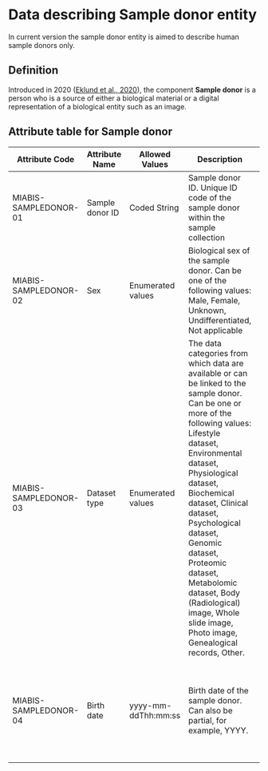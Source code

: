 # Data describing Sample donor entity
In current version the sample donor entity is aimed to describe human sample donors only.

## Definition

Introduced in 2020 ([Eklund et al., 2020](https://www.liebertpub.com/doi/10.1089/bio.2019.0129)), the component <strong>Sample donor</strong> is a person who is a source of either a biological material or a digital representation of a biological entity such as an image. 

## Attribute table for Sample donor

| Attribute Code| Attribute Name| Allowed Values| Description| Constraints| Cardinality|
|---|---|---|---|---|---|
| MIABIS-SAMPLEDONOR-01 | Sample donor ID | Coded String | Sample donor ID. Unique ID code of the sample donor within the sample collection | Pseudonymised, alphanumeric | 1 |
| MIABIS-SAMPLEDONOR-02 | Sex | Enumerated values | Biological sex of the sample donor. Can be one of the following values: Male, Female, Unknown, Undifferentiated, Not applicable | | 1 |
| MIABIS-SAMPLEDONOR-03 | Dataset type | Enumerated values | The data categories from which data are available or can be linked to the sample donor. Can be one or more of the following values: Lifestyle dataset, Environmental dataset, Physiological dataset, Biochemical dataset, Clinical dataset, Psychological dataset, Genomic dataset, Proteomic dataset, Metabolomic dataset, Body (Radiological) image, Whole slide image, Photo image, Genealogical records, Other. || 0...n|
| MIABIS-SAMPLEDONOR-04 | Birth date | yyyy-mm-ddThh:mm:ss | Birth date of the sample donor. Can also be partial, for example, YYYY.| ISO-standard 8601. Date of birth is required when Event date (MIABIS-EVENT-02) is used, otherwise partial date, as in birth year, can be used | 0 |
